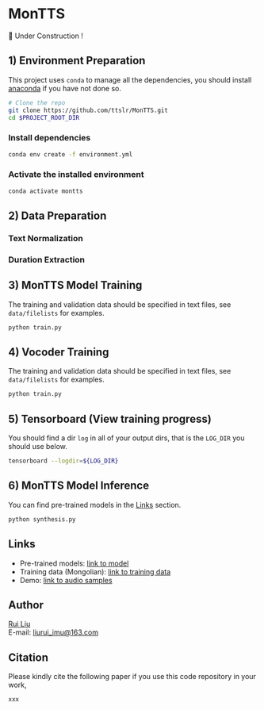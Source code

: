 # MonTTS


🚧 Under Construction !

## 1) Environment Preparation

This project uses `conda` to manage all the dependencies, you should install [anaconda](https://anaconda.org/) if you have not done so. 

```bash
# Clone the repo
git clone https://github.com/ttslr/MonTTS.git
cd $PROJECT_ROOT_DIR
```

### Install dependencies
```bash
conda env create -f environment.yml
```

### Activate the installed environment
```bash
conda activate montts
```



## 2) Data Preparation


### Text Normalization


### Duration Extraction



## 3) MonTTS Model Training

The training and validation data should be specified in text files, see `data/filelists` for examples.

```bash
python train.py
```


## 4) Vocoder Training

The training and validation data should be specified in text files, see `data/filelists` for examples.

```bash
python train.py
```

## 5) Tensorboard (View training progress)
You should find a dir `log` in all of your output dirs, that is the `LOG_DIR` you should use below.

```bash
tensorboard --logdir=${LOG_DIR}
```

## 6) MonTTS Model Inference
You can find pre-trained models in the [Links](#Links) section.

```bash
python synthesis.py
```


## Links

- Pre-trained models: [link to model](https://drive.google.com/xxx)
- Training data (Mongolian): [link to training data](https://xxx)
- Demo: [link to audio samples](https://ttslr.github.io/MonTTS/demo)


## Author
[Rui Liu](https://ttslr.github.io)<br> 
E-mail: liurui_imu@163.com

## Citation
Please kindly cite the following paper if you use this code repository in your work,


```
xxx
```


